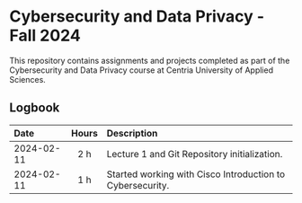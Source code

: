 # Cybersecurity and Data Privacy - Fall 2024

This repository contains assignments and projects completed as part of the Cybersecurity and Data Privacy course at Centria University of Applied Sciences.

## Logbook

| **Date**   | **Hours** | **Description**                                           |
| :---       | :---:     | :---                                                      |
| 2024-02-11 | 2 h       | Lecture 1 and Git Repository initialization.              |
| 2024-02-11 | 1 h       | Started working with Cisco Introduction to Cybersecurity. |
